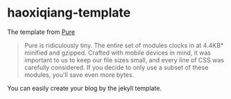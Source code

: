 haoxiqiang-template
===================
The template from [Pure](http://purecss.io/)

>Pure is ridiculously tiny. The entire set of modules clocks in at 4.4KB* minified and gzipped. Crafted with mobile devices in mind, it was important to us to keep our file sizes small, and every line of CSS was carefully considered. If you decide to only use a subset of these modules, you'll save even more bytes.

You can easily create your blog by the jekyll template.


